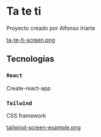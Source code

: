 # Ta te ti

Proyecto creado por Alfonso Iriarte

[ta-te-ti-screen.png](https://postimg.cc/Ppc4B5N4)

## Tecnologías


### `React`

Create-react-app

### `Tailwind`

CSS framework

[tailwind-screen-example.png](https://postimg.cc/MMs4XwHM)